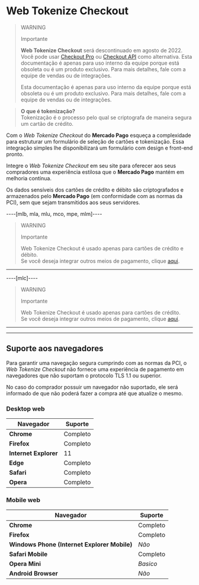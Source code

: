 # Web Tokenize Checkout

> WARNING
>
> Importante
>
> **Web Tokenize Checkout** será descontinuado em agosto de 2022.
> <br>
> Você pode usar [Checkout Pro](https://www.mercadopago[FAKER][URL][DOMAIN]/developers/es/guides/online-payments/checkout-pro/introduction) ou [Checkout API](https://www.mercadopago[FAKER][URL][DOMAIN]/developers/es/guides/online-payments/checkout-api/introduction) como alternativa.
> Esta documentação é apenas para uso interno da equipe porque está obsoleta ou é um produto exclusivo. Para mais detalhes, fale com a equipe de vendas ou de integrações.
>
> Esta documentação é apenas para uso interno da equipe porque está obsoleta ou é um produto exclusivo. Para mais detalhes, fale com a equipe de vendas ou de integrações.

> **O que é tokenização?**
> <br>
> Tokenização é o processo pelo qual se criptografa de maneira segura um cartão de crédito.

Com o *Web Tokenize Checkout* do **Mercado Pago** esqueça a complexidade para estruturar um formulário de seleção de cartões e tokenização. Essa integração simples lhe disponibilizará um formulário com design e front-end pronto.

Integre o  *Web Tokenize Checkout* em seu site para oferecer aos seus compradores uma experiência estilosa que o **Mercado Pago** mantém em melhoria contínua.

Os dados sensíveis dos cartões de crédito e débito são criptografados e armazenados pelo **Mercado Pago** (em conformidade com as normas da PCI), sem que sejam transmitidos aos seus servidores.

----[mlb, mla, mlu, mco, mpe, mlm]----

> WARNING
>
> Importante
> 
> Web Tokenize Checkout é usado apenas para cartões de crédito e débito.
> <br>
> Se você deseja integrar outros meios de pagamento, clique [aqui](https://dev.mercadopago[FAKER][URL][DOMAIN]/developers/pt/guides/online-payments/checkout-api/other-payment-ways).

------------

----[mlc]----

> WARNING
>
> Importante
> 
> Web Tokenize Checkout é usado apenas para cartões de crédito.
> <br>
> Se você deseja integrar outros meios de pagamento, clique [aqui](https://dev.mercadopago[FAKER][URL][DOMAIN]/developers/pt/guides/online-payments/checkout-api/other-payment-ways).

------------

---

## Suporte aos navegadores

Para garantir uma navegação segura cumprindo com as normas da PCI, o *Web Tokenize Checkout* não fornece uma experiência de pagamento em navegadores que não suportam o protocolo TLS 1.1 ou superior.

No caso do comprador possuir um navegador não suportado, ele será informado de que não poderá fazer a compra até que atualize o mesmo.

### Desktop web

| Navegador | Suporte |
| --- | --- |
| **Chrome** | Completo |
| **Firefox** | Completo |
| **Internet Explorer** | 11 |
| **Edge** | Completo |
| **Safari** | Completo |
| **Opera** | Completo |

### Mobile web

| Navegador | Suporte |
| --- | --- |
| **Chrome** | Completo |
| **Firefox** | Completo |
| **Windows Phone (Internet Explorer Mobile)** | _Não_ |
| **Safari Mobile** | Completo |
| **Opera Mini** | _Basico_ |
| **Android Browser** | _Não_ |
